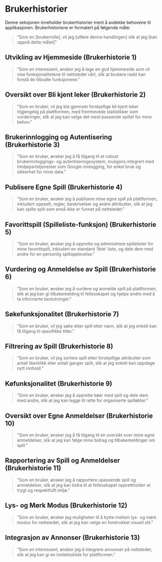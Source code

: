 # Brukerhistorier

Denne seksjonen inneholder brukerhistorier ment å avdekke behovene til applikasjonen. Brukerhistoriene er formatert på følgende måte:

> "Som en [brukerrolle], vil jeg [utføre denne handlingen] slik at jeg [kan oppnå dette målet]"
> <br>

## Utvikling av Hjemmeside (Brukerhistorie 1)

> "Som en interessent, ønsker jeg å lage en god hjemmeside som vil vise funksjonalitetene til nettstedet vårt, slik at brukere raskt kan forstå de tilbudte funksjonene."

## Oversikt over Bli kjent leker (Brukerhistorie 2)

> "Som en bruker, vil jeg bla gjennom forskjellige bli kjent leker tilgjengelig på plattformen, med fremhevede statistikker som vurderinger, slik at jeg kan velge det mest passende spillet for mine behov."

## Brukerinnlogging og Autentisering (Brukerhistorie 3)

> "Som en bruker, ønsker jeg å få tilgang til et robust brukerinnloggings- og autentiseringssystem, muligens integrert med tredjepartstjenester som Google-innlogging, for enkel bruk og sikkerhet for mine data."

## Publisere Egne Spill (Brukerhistorie 4)

> "Som en bruker, ønsker jeg å publisere mine egne spill på plattformen, inkludert oppsett, regler, beskrivelser og andre attributter, slik at jeg kan spille spill som ennå ikke er funnet på nettstedet."

## Favorittspill (Spilleliste-funksjon) (Brukerhistorie 5)

> "Som en bruker, ønsker jeg å opprette og administrere spillelister for mine favorittspill, inkludert en standard 'likte' liste, og dele dem med andre for en personlig spillopplevelse."

## Vurdering og Anmeldelse av Spill (Brukerhistorie 6)

> "Som en bruker, ønsker jeg å vurdere og anmelde spill på plattformen, slik at jeg kan gi tilbakemelding til fellesskapet og hjelpe andre med å ta informerte beslutninger."

## Søkefunksjonalitet (Brukerhistorie 7)

> "Som en bruker, vil jeg søke etter spill etter navn, slik at jeg enkelt kan få tilgang til spesifikke titler."

## Filtrering av Spill (Brukerhistorie 8)

> "Som en bruker, vil jeg sortere spill etter forskjellige attributter som antall likerklikk eller antall ganger spilt, slik at jeg enkelt kan oppdage nytt innhold."

## Køfunksjonalitet (Brukerhistorie 9)

> "Som en bruker, ønsker jeg å opprette køer med spill og dele dem med andre, slik at jeg kan legge til rette for organiserte spilløkter."

## Oversikt over Egne Anmeldelser (Brukerhistorie 10)

> "Som en bruker, ønsker jeg å få tilgang til en oversikt over mine egne anmeldelser, slik at jeg kan følge mine bidrag og tilbakemeldinger om spill."

## Rapportering av Spill og Anmeldelser (Brukerhistorie 11)

> "Som en bruker, ønsker jeg å rapportere upassende spill og anmeldelser, slik at jeg kan bidra til at fellesskapet opprettholder et trygt og respektfullt miljø."

## Lys- og Mørk Modus (Brukerhistorie 12)

> "Som en bruker, ønsker jeg muligheten til å bytte mellom lys- og mørk modus for nettstedet, slik at jeg kan velge en foretrukket visuell stil."

## Integrasjon av Annonser (Brukerhistorie 13)

> "Som en interessent, ønsker jeg å integrere annonser på nettstedet, slik at jeg kan gi en inntektskilde for plattformen."
